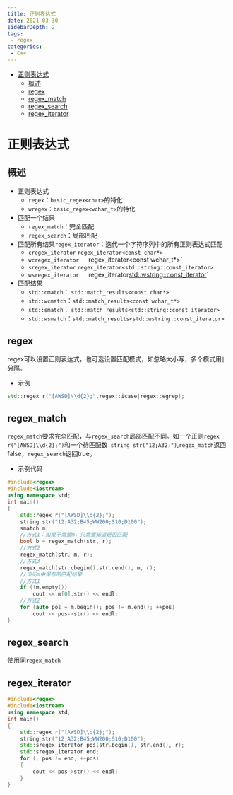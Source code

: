 ```yaml
---
title: 正则表达式
date: 2021-03-30
sidebarDepth: 2
tags:
 - regex
categories:
 - C++
---
```

- [正则表达式](#正则表达式)
  - [概述](#概述)
  - [regex](#regex)
  - [regex_match](#regex_match)
  - [regex_search](#regex_search)
  - [regex_iterator](#regex_iterator)

# 正则表达式
## 概述
- 正则表达式
  - `regex`：`basic_regex<char>`的特化
  - `wregex`：`basic_regex<wchar_t>`的特化
- 匹配一个结果
  - `regex_match`：完全匹配
  - `regex_search`：局部匹配
- 匹配所有结果`regex_iterator`：迭代一个字符序列中的所有正则表达式匹配
  - `cregex_iterator`	`regex_iterator<const char*>`
  - `wcregex_iterator	`regex_iterator<const wchar_t*>`
  - `sregex_iterator`	`regex_iterator<std::string::const_iterator>`
  - `wsregex_iterator	`regex_iterator<std::wstring::const_iterator>`
- 匹配结果
  - `std::cmatch`：	`std::match_results<const char*>`
  - `std::wcmatch`：`std::match_results<const wchar_t*>`
  - `std::smatch`：	`std::match_results<std::string::const_iterator>`
  - `std::wsmatch`：`std::match_results<std::wstring::const_iterator>`
## regex
regex可以设置正则表达式，也可选设置匹配模式，如忽略大小写，多个模式用`|`分隔。
- 示例
```cpp
std::regex r("[AWSD]\\d{2};",regex::icase|regex::egrep);
```
## regex_match
`regex_match`要求完全匹配，与`regex_search`局部匹配不同。如一个正则`regex r("[AWSD]\\d{2};")`和一个待匹配数` string str("12;A32;")`,`regex_match`返回false，`regex_search`返回true。
- 示例代码
```cpp
#include<regex>
#include<iostream>
using namespace std;
int main()
{
    std::regex r("[AWSD]\\d{2};");
    string str("12;A32;B45;WW200;S10;D100");
    smatch m;
    //方式1：如果不需要m，只需要知道是否匹配
    bool b = regex_match(str, r);
    //方式2
    regex_match(str, m, r);
    //方式3
    regex_match(str.cbegin(),str.cend(), m, r);
    //访问m中保存的匹配结果
    //方式1
    if (!m.empty())
    	cout << m[0].str() << endl;
    //方式2
    for (auto pos = m.begin(); pos != m.end(); ++pos)
    	cout << pos->str() << endl;
}
```
## regex_search
使用同`regex_match`
## regex_iterator
```cpp
#include<regex>
#include<iostream>
using namespace std;
int main()
{
    std::regex r("[AWSD]\\d{2};");
	string str("12;A32;B45;WW200;S10;D100");
    std::sregex_iterator pos(str.begin(), str.end(), r);
	std::sregex_iterator end;
	for (; pos != end; ++pos)
	{
		cout << pos->str() << endl;
	}
}
```
